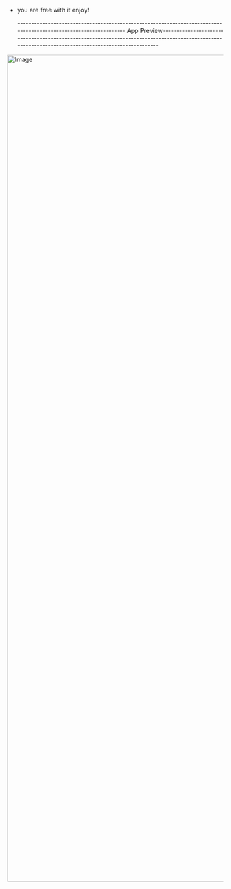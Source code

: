 - you are free with it enjoy!

  ----------------------------------------------------------------------------------------------------------------- App Preview---------------------------------------------------------------------------------------------------------------------------------------------------
<img width="1920" alt="Image" src="https://github.com/user-attachments/assets/4017a6ad-b3a8-4aab-8943-79b6b7c551d4" />
